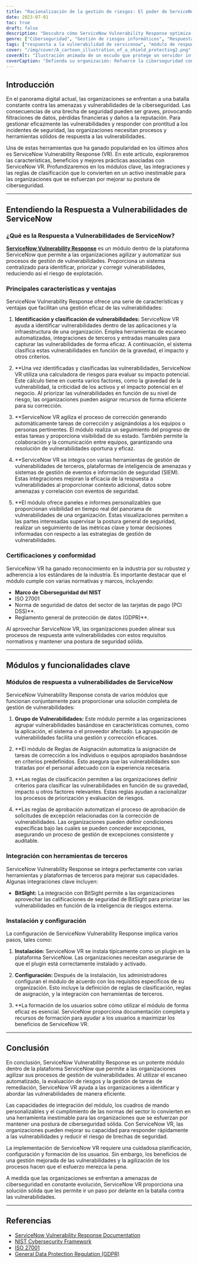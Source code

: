 ```yaml
---
title: "Racionalización de la gestión de riesgos: El poder de ServiceNow Vulnerability Response"
date: 2023-07-01
toc: true
draft: false
description: "Descubra cómo ServiceNow Vulnerability Response optimiza la gestión de riesgos mediante la identificación, priorización y corrección de vulnerabilidades."
genre: ["Ciberseguridad", "Gestión de riesgos informáticos", "Respuesta a la vulnerabilidad", "ServiceNow", "Automatización de la seguridad", "Conformidad", "Inteligencia sobre amenazas", "Gestión de incidentes", "Identificación de vulnerabilidades", "Estrategias correctoras"]
tags: ["respuesta a la vulnerabilidad de servicenow", "módulo de respuesta a vulnerabilidades de servicenow", "respuesta a la vulnerabilidad de la aplicación servicenow", "respuesta a la vulnerabilidad en servicenow", "módulo de gestión de vulnerabilidades de servicenow", "las notificaciones push de servicenow no funcionan", "calculadora de riesgos de respuesta ante vulnerabilidades de servicenow", "certificación de respuesta a vulnerabilidades de servicenow", "reglas de clasificación de respuesta a vulnerabilidades de servicenow", "servicenow vulnerability response remediation task", "servicenow vulnerability response ci lookup rules", "servicenow vulnerability response integración de terceros", "valores de gravedad de eventos de servicenow", "paneles de respuesta a vulnerabilidades de servicenow", "grupos de respuesta a la vulnerabilidad de servicenow", "reglas de asignación de respuesta a vulnerabilidades de servicenow", "aplicación de respuesta a vulnerabilidades de servicenow", "normas de aprobación de respuestas a vulnerabilidades de servicenow", "aprobación de excepción de respuesta a vulnerabilidad de servicenow", "asistente de configuración de respuesta a vulnerabilidades de servicenow", "servicenow vulnerability response rest api", "integraciones de respuesta a vulnerabilidades de aplicaciones de servicenow", "roles de respuesta a vulnerabilidades de aplicaciones servicenow", "ventajas de la respuesta a la vulnerabilidad de servicenow", "plan de respuesta ante vulnerabilidades de servicenow", "base de conocimientos de respuesta a vulnerabilidades de servicenow", "bitsight respuesta a la vulnerabilidad de servicenow", "servicenow vulnerability response ciso dashboard", "grupos de clasificación de respuesta a vulnerabilidades de servicenow", "servicenow vulnerability response ci matching"]
cover: "/img/cover/A_cartoon_illustration_of_a_shield_protecting2.png"
coverAlt: "Ilustración animada de un escudo que protege un servidor informático de las ciberamenazas."
coverCaption: "Defienda su organización: Refuerce la ciberseguridad con ServiceNow Vulnerability Response"
---
```


## Introducción

En el panorama digital actual, las organizaciones se enfrentan a una batalla constante contra las amenazas y vulnerabilidades de la ciberseguridad. Las consecuencias de una brecha de seguridad pueden ser graves, provocando filtraciones de datos, pérdidas financieras y daños a la reputación. Para gestionar eficazmente las vulnerabilidades y responder con prontitud a los incidentes de seguridad, las organizaciones necesitan procesos y herramientas sólidos de respuesta a las vulnerabilidades.

Una de estas herramientas que ha ganado popularidad en los últimos años es ServiceNow Vulnerability Response (VR). En este artículo, exploraremos las características, beneficios y mejores prácticas asociadas con ServiceNow VR. Profundizaremos en los módulos clave, las integraciones y las reglas de clasificación que lo convierten en un activo inestimable para las organizaciones que se esfuerzan por mejorar su postura de ciberseguridad.

______

## Entendiendo la Respuesta a Vulnerabilidades de ServiceNow

### ¿Qué es la Respuesta a Vulnerabilidades de ServiceNow?

[**ServiceNow Vulnerability Response**](https://www.servicenow.com/uk/products/vulnerability-response.html) es un módulo dentro de la plataforma ServiceNow que permite a las organizaciones agilizar y automatizar sus procesos de gestión de vulnerabilidades. Proporciona un sistema centralizado para identificar, priorizar y corregir vulnerabilidades, reduciendo así el riesgo de explotación.

### Principales características y ventajas

ServiceNow Vulnerability Response ofrece una serie de características y ventajas que facilitan una gestión eficaz de las vulnerabilidades:

1. **Identificación y clasificación de vulnerabilidades:** ServiceNow VR ayuda a identificar vulnerabilidades dentro de las aplicaciones y la infraestructura de una organización. Emplea herramientas de escaneo automatizadas, integraciones de terceros y entradas manuales para capturar las vulnerabilidades de forma eficaz. A continuación, el sistema clasifica estas vulnerabilidades en función de la gravedad, el impacto y otros criterios.

2. **Una vez identificadas y clasificadas las vulnerabilidades, ServiceNow VR utiliza una calculadora de riesgos para evaluar su impacto potencial. Este cálculo tiene en cuenta varios factores, como la gravedad de la vulnerabilidad, la criticidad de los activos y el impacto potencial en el negocio. Al priorizar las vulnerabilidades en función de su nivel de riesgo, las organizaciones pueden asignar recursos de forma eficiente para su corrección.

3. **ServiceNow VR agiliza el proceso de corrección generando automáticamente tareas de corrección y asignándolas a los equipos o personas pertinentes. El módulo realiza un seguimiento del progreso de estas tareas y proporciona visibilidad de su estado. También permite la colaboración y la comunicación entre equipos, garantizando una resolución de vulnerabilidades oportuna y eficaz.

4. **ServiceNow VR se integra con varias herramientas de gestión de vulnerabilidades de terceros, plataformas de inteligencia de amenazas y sistemas de gestión de eventos e información de seguridad (SIEM). Estas integraciones mejoran la eficacia de la respuesta a vulnerabilidades al proporcionar contexto adicional, datos sobre amenazas y correlación con eventos de seguridad.

5. **El módulo ofrece paneles e informes personalizables que proporcionan visibilidad en tiempo real del panorama de vulnerabilidades de una organización. Estas visualizaciones permiten a las partes interesadas supervisar la postura general de seguridad, realizar un seguimiento de las métricas clave y tomar decisiones informadas con respecto a las estrategias de gestión de vulnerabilidades.

### Certificaciones y conformidad

ServiceNow VR ha ganado reconocimiento en la industria por su robustez y adherencia a los estándares de la industria. Es importante destacar que el módulo cumple con varias normativas y marcos, incluyendo:

- **Marco de Ciberseguridad del NIST**
- ISO 27001
- Norma de seguridad de datos del sector de las tarjetas de pago (PCI DSS)**.
- Reglamento general de protección de datos (GDPR)**.

Al aprovechar ServiceNow VR, las organizaciones pueden alinear sus procesos de respuesta ante vulnerabilidades con estos requisitos normativos y mantener una postura de seguridad sólida.

______

## Módulos y funcionalidades clave

### Módulos de respuesta a vulnerabilidades de ServiceNow

ServiceNow Vulnerability Response consta de varios módulos que funcionan conjuntamente para proporcionar una solución completa de gestión de vulnerabilidades:

1. **Grupo de Vulnerabilidades:** Este módulo permite a las organizaciones agrupar vulnerabilidades basándose en características comunes, como la aplicación, el sistema o el proveedor afectado. La agrupación de vulnerabilidades facilita una gestión y corrección eficaces.

2. **El módulo de Reglas de Asignación automatiza la asignación de tareas de corrección a los individuos o equipos apropiados basándose en criterios predefinidos. Esto asegura que las vulnerabilidades son tratadas por el personal adecuado con la experiencia necesaria.

3. **Las reglas de clasificación permiten a las organizaciones definir criterios para clasificar las vulnerabilidades en función de su gravedad, impacto u otros factores relevantes. Estas reglas ayudan a racionalizar los procesos de priorización y evaluación de riesgos.

4. **Las reglas de aprobación automatizan el proceso de aprobación de solicitudes de excepción relacionadas con la corrección de vulnerabilidades. Las organizaciones pueden definir condiciones específicas bajo las cuales se pueden conceder excepciones, asegurando un proceso de gestión de excepciones consistente y auditable.

### Integración con herramientas de terceros

ServiceNow Vulnerability Response se integra perfectamente con varias herramientas y plataformas de terceros para mejorar sus capacidades. Algunas integraciones clave incluyen:

- **BitSight:** La integración con BitSight permite a las organizaciones aprovechar las calificaciones de seguridad de BitSight para priorizar las vulnerabilidades en función de la inteligencia de riesgos externa.

### Instalación y configuración

La configuración de ServiceNow Vulnerability Response implica varios pasos, tales como:

1. **Instalación:** ServiceNow VR se instala típicamente como un plugin en la plataforma ServiceNow. Las organizaciones necesitan asegurarse de que el plugin está correctamente instalado y activado.

2. **Configuración:** Después de la instalación, los administradores configuran el módulo de acuerdo con los requisitos específicos de su organización. Esto incluye la definición de reglas de clasificación, reglas de asignación, y la integración con herramientas de terceros.

3. **La formación de los usuarios sobre cómo utilizar el módulo de forma eficaz es esencial. ServiceNow proporciona documentación completa y recursos de formación para ayudar a los usuarios a maximizar los beneficios de ServiceNow VR.

______

## Conclusión

En conclusión, ServiceNow Vulnerability Response es un potente módulo dentro de la plataforma ServiceNow que permite a las organizaciones agilizar sus procesos de gestión de vulnerabilidades. Al utilizar el escaneo automatizado, la evaluación de riesgos y la gestión de tareas de remediación, ServiceNow VR ayuda a las organizaciones a identificar y abordar las vulnerabilidades de manera eficiente.

Las capacidades de integración del módulo, los cuadros de mando personalizables y el cumplimiento de las normas del sector lo convierten en una herramienta inestimable para las organizaciones que se esfuerzan por mantener una postura de ciberseguridad sólida. Con ServiceNow VR, las organizaciones pueden mejorar su capacidad para responder rápidamente a las vulnerabilidades y reducir el riesgo de brechas de seguridad.

La implementación de ServiceNow VR requiere una cuidadosa planificación, configuración y formación de los usuarios. Sin embargo, los beneficios de una gestión mejorada de las vulnerabilidades y la agilización de los procesos hacen que el esfuerzo merezca la pena.

A medida que las organizaciones se enfrentan a amenazas de ciberseguridad en constante evolución, ServiceNow VR proporciona una solución sólida que les permite ir un paso por delante en la batalla contra las vulnerabilidades.

______

## Referencias

- [ServiceNow Vulnerability Response Documentation](https://docs.servicenow.com/)
- [NIST Cybersecurity Framework](https://www.nist.gov/cyberframework)
- [ISO 27001](https://www.iso.org/isoiec-27001-information-security.html)
- [General Data Protection Regulation (GDPR)](https://gdpr.eu/)
